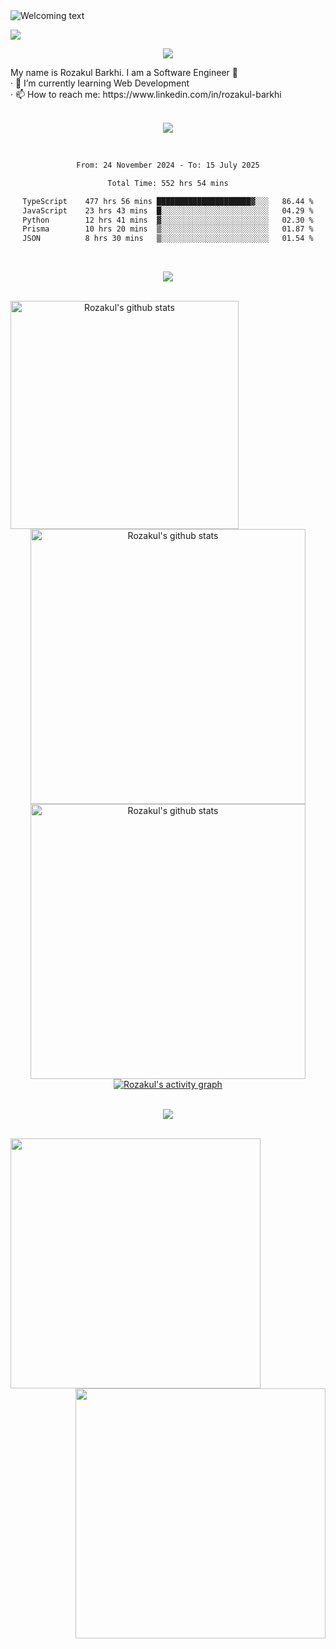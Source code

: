 <div>
  <img src="https://readme-typing-svg.herokuapp.com/?lines=Hi+there!+👋"; alt="Welcoming text"/>
</div>

![](https://komarev.com/ghpvc/?username=rozakulbarkhi&color=blue)

<p align="center"><img src="https://user-images.githubusercontent.com/73097560/115834477-dbab4500-a447-11eb-908a-139a6edaec5c.gif"></p>

<div>
My name is Rozakul Barkhi. I am a Software Engineer 🥶 <br />
· 🌱 I’m currently learning Web Development <br />
· 📫 How to reach me: https://www.linkedin.com/in/rozakul-barkhi <br />
</div>

<br />

<p align="center"><img src="https://user-images.githubusercontent.com/73097560/115834477-dbab4500-a447-11eb-908a-139a6edaec5c.gif"></p>

<div align="center">
<br />
<!--START_SECTION:waka-->

```txt
From: 24 November 2024 - To: 15 July 2025

Total Time: 552 hrs 54 mins

TypeScript    477 hrs 56 mins █████████████████████▓░░░   86.44 %
JavaScript    23 hrs 43 mins  █░░░░░░░░░░░░░░░░░░░░░░░░   04.29 %
Python        12 hrs 41 mins  ▓░░░░░░░░░░░░░░░░░░░░░░░░   02.30 %
Prisma        10 hrs 20 mins  ▒░░░░░░░░░░░░░░░░░░░░░░░░   01.87 %
JSON          8 hrs 30 mins   ▒░░░░░░░░░░░░░░░░░░░░░░░░   01.54 %
```

<!--END_SECTION:waka-->
<br />
</div>

<p align="center"><img src="https://user-images.githubusercontent.com/73097560/115834477-dbab4500-a447-11eb-908a-139a6edaec5c.gif"></p>

<br />

<div align="center">
  <a href="https://github.com/rozakulbarkhi">
    <img src="https://github-readme-stats.vercel.app/api/top-langs/?username=rozakulbarkhi&theme=tokyonight" alt="Rozakul's github stats" align="left" height="365px" />
  </a>
  <a href="https://github.com/rozakulbarkhi">
    <img src="https://github-readme-streak-stats.herokuapp.com/?user=rozakulbarkhi&theme=tokyonight&currStreakNum=fe8dab&currStreakLabel=fe8dab" alt="Rozakul's github stats" width="440px" />
    </a><br />
  <a href="https://github.com/rozakulbarkhi">
    <img src="https://github-readme-stats.vercel.app/api?username=rozakulbarkhi&show_icons=true&include_all_commits=true&count_private=true&theme=tokyonight" alt="Rozakul's github stats" width="440x" />
  </a>
  <a href="https://github.com/rozakulbarkhi">
    <img src="https://github-readme-activity-graph.vercel.app/graph?username=rozakulbarkhi&theme=tokyo-night&hide_border=false" alt="Rozakul's activity graph" />
  </a>
</div>

<br />

<p align="center"><img src="https://user-images.githubusercontent.com/73097560/115834477-dbab4500-a447-11eb-908a-139a6edaec5c.gif"></p>

<br />

<div align="center">
  <a href="https://leetcode.com/rozakulbarkhi/">
    <img src="https://leetcard.jacoblin.cool/rozakulbarkhi?ext=contest" width="400px" align="left" />
  </a>
  <a href="https://www.codewars.com/users/rozakulbarkhi">
    <img src="https://codewars-stats-ignacio-cuadra.vercel.app/?username=rozakulbarkhi&theme=dark" width="400px" align="right" />
  </a>
</div>
